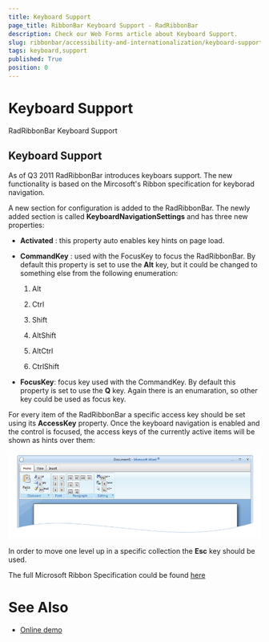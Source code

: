 ```yaml
---
title: Keyboard Support
page_title: RibbonBar Keyboard Support - RadRibbonBar
description: Check our Web Forms article about Keyboard Support.
slug: ribbonbar/accessibility-and-internationalization/keyboard-support
tags: keyboard,support
published: True
position: 0
---
```


# Keyboard Support



RadRibbonBar Keyboard Support

## Keyboard Support

As of Q3 2011 RadRibbonBar introduces keyboars support. The new functionality is based on the Mircosoft's Ribbon specification for keyborad navigation.

A new section for configuration is added to the RadRibbonBar. The newly added section is called **KeyboardNavigationSettings** and has three new properties:

* **Activated** : this property auto enables key hints on page load.

* **CommandKey** : used with the FocusKey to focus the RadRibbonBar. By default this property is set to use the **Alt** key, but it could be changed to something else from the following enumeration:

	1. Alt

	1. Ctrl

	1. Shift

	1. AltShift

	1. AltCtrl

	1. CtrlShift

* **FocusKey**: focus key used with the CommandKey. By default this property is set to use the **Q** key. Again there is an enumaration, so other key could be used as focus key.

For every item of the RadRibbonBar a specific access key should be set using its **AccessKey** property. Once the keyboard navigation is enabled and the control is focused, the access keys of the currently active items will be shown as hints over them:

![RibbonBar Keyboard Support](images/ribbonbar_keyboard_support.png)

In order to move one level up in a specific collection the **Esc** key should be used.

The full Microsoft Ribbon Specification could be found [here](https://msdn.microsoft.com/en-us/library/windows/desktop/cc872782.aspx#accessKeysAndKeytips)

# See Also

 * [Online demo](https://demos.telerik.com/aspnet-ajax/ribbonbar/examples/keyboardsupport/defaultcs.aspx)
